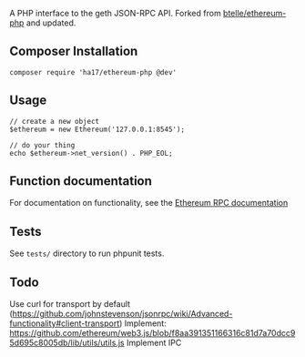 A PHP interface to the geth JSON-RPC API.  Forked from [btelle/ethereum-php](http://github.com/btelle/ethereum-php) and updated.

## Composer Installation
    composer require 'ha17/ethereum-php @dev' 

## Usage
    // create a new object
    $ethereum = new Ethereum('127.0.0.1:8545');

    // do your thing
    echo $ethereum->net_version() . PHP_EOL;

## Function documentation
For documentation on functionality, see the [Ethereum RPC documentation](http://ethereum.gitbooks.io/frontier-guide/content/rpc.html)

## Tests
See `tests/` directory to run phpunit tests.

## Todo
Use curl for transport by default (https://github.com/johnstevenson/jsonrpc/wiki/Advanced-functionality#client-transport)
Implement: https://github.com/ethereum/web3.js/blob/f8aa391351166316c81d7a70dcc95d695c8005db/lib/utils/utils.js
Implement IPC
